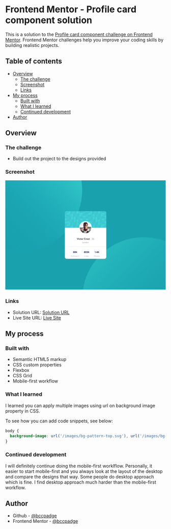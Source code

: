 # Frontend Mentor - Profile card component solution

This is a solution to the [Profile card component challenge on Frontend Mentor](https://www.frontendmentor.io/challenges/profile-card-component-cfArpWshJ). Frontend Mentor challenges help you improve your coding skills by building realistic projects. 

## Table of contents

- [Overview](#overview)
  - [The challenge](#the-challenge)
  - [Screenshot](#screenshot)
  - [Links](#links)
- [My process](#my-process)
  - [Built with](#built-with)
  - [What I learned](#what-i-learned)
  - [Continued development](#continued-development)
- [Author](#author)


## Overview

### The challenge

- Build out the project to the designs provided


### Screenshot
![](./screenshot/desktop.png)



### Links

- Solution URL: [Solution URL](https://your-solution-url.com)
- Live Site URL: [Live Site](https://your-live-site-url.com)

## My process

### Built with

- Semantic HTML5 markup
- CSS custom properties
- Flexbox
- CSS Grid
- Mobile-first workflow

### What I learned

I learned you can apply multiple images using url on background image property in CSS.

To see how you can add code snippets, see below:

```css
body {
  background-image: url('/images/bg-pattern-top.svg'), url('/images/bg-pattern-bottom.svg');
}
```


### Continued development

I will definitely continue doing the mobile-first worklflow. Personally, it easier to start mobile-first and you always look at the layout of the desktop and compare the designs that way. Some people do desktop approach which is fine. I find desktop approach much harder than the mobile-first workflow. 



## Author
- Github - [@bccpadge](https://github.com/bccpadge)
- Frontend Mentor - [@bccpadge](https://www.frontendmentor.io/profile/bccpadge)


